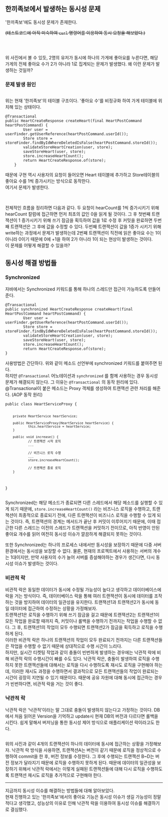 <h2>한끼족보에서 발생하는 동시성 문제</h2>
<p>'한끼족보'에도 동시성 문제가 존재한다.</p>
<p><del>(테스트코드에 아직 미숙하여 <code>curl</code> 명령어를 이용하여 동시 요청을 해보았다.)</del></p>
<p>&nbsp;</p>
<p><img alt="" src="https://velog.velcdn.com/images/yeoni_/post/ab7fa845-d87e-4b2f-b8b2-9c4bba395392/image.png" /></p>
<p>위 사진에서 볼 수 있듯, 2명의 유저가 동시에 하나의 가게에 좋아요를 누른다면, 해당 가게의 전체 좋아요 수가 2가 아니라 1로 집계되는 문제가 발생했다. 왜 이런 문제가 발생하는 것일까?</p>
<h3>문제 발생 원인</h3>
<p><img alt="" src="https://velog.velcdn.com/images/yeoni_/post/77dc9346-a3f1-4a76-a2f5-3d5dfc863bef/image.png" /></p>
<p>위는 현재 '한끼족보'의 테이블 구조이다. '좋아요 수'를 비정규화 하여 가게 테이블에 위치해 있는 상태이다.</p>
<pre class="reasonml"><code>@Transactional
public HeartCreateResponse createHeart(final HeartPostCommand heartPostCommand) {
        User user = userFinder.getUserReference(heartPostCommand.userId());
        Store store = storeFinder.findByIdWhereDeletedIsFalse(heartPostCommand.storeId());
        validateStoreHeartCreation(user, store);
        saveStoreHeart(user, store);
        store.increaseHeartCount();
        return HeartCreateResponse.of(store);
    }</code></pre>
<p>때문에 구현 역시 사용자의 요청이 들어오면 Heart 테이블에 추가하고 Store테이블의 좋아요 수를 1씩 증가시키는 방식으로 동작한다.<br />여기서 문제가 발생한다.</p>
<p><img alt="" src="https://velog.velcdn.com/images/yeoni_/post/3dc5601c-dbde-4b42-8e76-0b846a7b2e08/image.png" /></p>
<p><br />전체적인 흐름을 정리하면 다음과 같다. 두 요청이 hearCount를 1씩 증가시키기 위해 hearCount 칼럼에 접근하면 먼저 최초의 값인 0을 읽게 될 것이다. 그 후 첫번째 트랜잭션이 1 증가시키기 위해 쓰기 잠금을 획득하여 값을 1로 수정 후 커밋을 완료하면 두번째 트랜잭션은 그 후에 값을 수정할 수 있다. 두번째 트랜잭션이 값을 1증가 시키기 위해 write하는 과정에서 문제가 발생하는데 2번째 트랜잭션이 직전에 읽은 좋아요 수는 1이 아니라 0이기 때문에 0에 +1을 하여 2가 아니라 1이 되는 현상이 발생하는 것이다.<br />이 문제를 어떻게 해결할 수 있을까?</p>
<h2>동시성 해결 방법들</h2>
<h3>Synchronized</h3>
<p>자바에서는 Synchronized 키워드를 통해 하나의 스레드만 접근이 가능하도록 만들어준다.</p>
<pre class="reasonml"><code>@Transactional
public synchronized HeartCreateResponse createHeart(final HeartPostCommand heartPostCommand) {
        User user = userFinder.getUserReference(heartPostCommand.userId());
        Store store = storeFinder.findByIdWhereDeletedIsFalse(heartPostCommand.storeId());
        validateStoreHeartCreation(user, store);
        saveStoreHeart(user, store);
        store.increaseHeartCount();
        return HeartCreateResponse.of(store);
}</code></pre>
<p>사용방법은 간단하다. 위와 같이 메소드 선언부에 synchronized 키워드를 붙여주면 된다.<br />하지만 <code>@Transactional</code> 어노테이션과 <code>synchronized</code> 를 함께 사용하는 경우 동시성 문제가 해결되지 않는다. 그 이유는 <code>@Transactional</code> 의 동작 원리에 있다. @Transactional이 붙은 메소드는 Proxy 객체를 생성하여 트랜잭션 관련 처리를 해준다. (AOP 동작 원리)</p>
<pre class="cpp"><code>public class HeartServiceProxy {

        private HeartService heartService;

        public HeartServiceProxy(HeartService heartService) {
                this.heartService = heartService;
        }

        public void increase() {
                // 트랜잭션 시작 로직                
                ...

                // 비즈니스 로직 수행
                ...
                store.increaseHeartCount();

                // 트랜잭션 종료 로직
        }
}</code></pre>
<p>Synchronized는 해당 메소드가 종료되면 다른 스레드에서 해당 메소드를 실행할 수 있게 되기 때문에, <code>store.increaseHeartCount()</code> 라는 비즈니스 로직을 수행하고, 트랜잭션이 최종적으로 종료되기 전에, 다른 트랜잭션이 비즈니스 로직을 수행할 수 있게 되는 것이다. 즉, 트랜잭션의 경계는 메서드가 끝난 후 커밋이 이루어지기 때문에, 이때 접근한 다른 스레드는 이전의 스레드가 트랜잭션을 커밋하기 전이므로, 아직 반영이 안된 좋아요 개수를 읽어 여전히 동시성 이슈가 깔끔하게 해결되지 못하는 것이다.</p>
<p>또한 Synchronized는 하나의 프로세스 내에서만 동시성을 보장하기 때문에 다중 서버 환경에서는 동시성을 보장할 수 없다. 물론, 현재의 프로젝트에서 사용하는 서버의 개수는 1대이지만, 만약 사용자의 수가 늘어 서버를 증설해야하는 경우가 생긴다면, 다시 동시성 이슈가 발생하는 것이다.</p>
<h3>비관적 락</h3>
<p>비관적 락은 동일한 데이터가 동시에 수정될 가능성이 높다고 생각하고 데이터베이스에 락을 거는 방식이다. 즉, 데이터베이스 락을 통해 여러 트랜잭션이 동시에 데이터를 조작하는 것을 방지하여 데이터의 일관성을 유지한다. 트랜잭션1과 트랜잭션2가 동시에 동일 데이터에 접근하여 수정하는 상황을 가정해보자.<br />트랜잭션1은 로직을 수행하기 위해 쓰기 잠금을 걸고 때문에 트랜잭션2는 트랜잭션1이 모든 작업을 완료할 때까지 즉, 커밋이나 롤백을 수행하기 전까지는 작업을 수행할 수 없다. 그 후, 트랜잭션1의 작업이 모두 수행되면 트랜잭션2가 잠금을 획득하고 로직을 수행하게 된다.<br />이러한 비관적 락은 하나의 트랜잭션의 작업이 모두 완료되기 전까지는 다른 트랜잭션들은 작업을 수행할 수 없기 때문에 상대적으로 수행 시간이 느리다.<br />하지만, 실시간 티켓팅 작업과 같이 충돌이 빈번하게 발생하는 경우에는 낙관적 락에 비해 비관적 락의 수행시간이 빠를 수도 있다. 낙관적 락은, 충돌이 발생하여 로직을 수행하지 못한 트랜잭션들에 대해서는 로직을 다시 수행하도록 재시도 로직을 구현해야 하는데, 이러한 재시도 과정을 수행하면서 결과적으로 모든 트랜잭션들의 작업이 완료되는 시간이 굉장히 지연될 수 있기 때문이다. 때문에 공유 자원에 대해 동시에 접근하는 경우가 빈번하다면, 비관적 락을 거는 것이 좋다.</p>
<h3>낙관적 락</h3>
<p>낙관적 락은 &lsquo;낙관적&rsquo;이라는 말 그대로 충돌이 발생하지 않는다고 가정하는 것이다. DB에서 처음 읽어온 Version을 기억하고 update시 현재 DB의 버전과 다르다면 롤백을 시킨다. 쉽게 말해서 버저닝을 통한 동시성 제어 방식으로 애플리케이션 락이라고도 한다.</p>
<p><img alt="" src="https://velog.velcdn.com/images/yeoni_/post/a7b1b896-bf3b-4751-bed6-68176ef064bf/image.png" /></p>
<p>위의 사진과 같이 4개의 트랜잭션이 하나의 데이터에 동시에 접근하는 상황을 가정해보자. 낙관적 락 방식을 사용하면, 트랜잭션A는 버전이 같기 때문에 로직을 정상적으로 수행하여 commit을 한 후, 버전 정보를 수정한다. 그 후에 수행되는 트랜잭션 B~D는 버전 정보가 달라지기 때문에 로직을 수행하지 못하게 된다. 때문에 데이터의 일관성을 보장하기 위해서 낙관적 락에서는 이렇게 실패된 트랜잭션들에 대해 다시 로직을 수행하도록 트랜잭션 재시도 로직을 추가적으로 구현해야 한다.</p>
<hr />
<p>지금까지 동시성 이슈를 해결하는 방법들에 대해 알아보았다.<br />현재 진행하고 있는 '한끼족보'에서의 좋아요 기능은 동시성 이슈가 생길 가능성이 정말 적다고 생각했고, 성능상의 이유로 인해 낙관적 락을 이용하여 동시성 이슈를 해결하기로 결심했다.</p>
